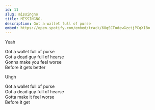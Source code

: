 ```yaml
---
id: 11
slug: missingno
title: MISSINGNO.
description: Got a wallet full of purse
embed: https://open.spotify.com/embed/track/6OqSCTudewGzctjPCqXI8o
---
```


Yeah

Got a wallet full of purse\
Got a dead guy full of hearse\
Gonna make you feel worse\
Before it gets better

Uhgh

Got a wallet full of purse\
Got a dead guy full of hearse\
Gotta make it feel worse\
Before it get
